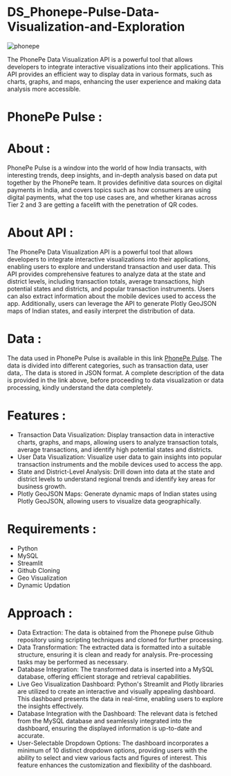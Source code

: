 # DS_Phonepe-Pulse-Data-Visualization-and-Exploration

![phonepe](https://github.com/Clintonnick3/DS_Phonepe-Pulse-Data-Visualization-and-Exploration/assets/129974527/9297259e-523a-4a56-ab59-ce94994a437c)

The PhonePe Data Visualization API is a powerful tool that allows developers to integrate interactive visualizations into their applications. This API provides an efficient way to display data in various formats, such as charts, graphs, and maps, enhancing the user experience and making data analysis more accessible.


# PhonePe Pulse :

# About :
PhonePe Pulse is a window into the world of how India transacts, with interesting trends, deep insights, and in-depth analysis based on data put together by the PhonePe team. It provides definitive data sources on digital payments in India, and covers topics such as how consumers are using digital payments, what the top use cases are, and whether kiranas across Tier 2 and 3 are getting a facelift with the penetration of QR codes.

# About API :
The PhonePe Data Visualization API is a powerful tool that allows developers to integrate interactive visualizations into their applications, enabling users to explore and understand transaction and user data. This API provides comprehensive features to analyze data at the state and district levels, including transaction totals, average transactions, high potential states and districts, and popular transaction instruments. Users can also extract information about the mobile devices used to access the app. Additionally, users can leverage the API to generate Plotly GeoJSON maps of Indian states, and easily interpret the distribution of data.

# Data :

The data used in PhonePe Pulse is available in this link [PhonePe Pulse](https://github.com/PhonePe/pulse#readme). The data is divided into different categories, such as transaction data, user data,. The data is stored in JSON format. A complete description of the data is provided in the link above, before proceeding to data visualization or data processing, kindly understand the data completely.

# Features :
* Transaction Data Visualization: Display transaction data in interactive charts, graphs, and maps, allowing users to analyze transaction totals, average transactions, and identify high potential states and districts.
* User Data Visualization: Visualize user data to gain insights into popular transaction instruments and the mobile devices used to access the app.
* State and District-Level Analysis: Drill down into data at the state and district levels to understand regional trends and identify key areas for business growth.
* Plotly GeoJSON Maps: Generate dynamic maps of Indian states using Plotly GeoJSON, allowing users to visualize data geographically.

# Requirements :
* Python
* MySQL
* Streamlit
* Github Cloning
* Geo Visualization
* Dynamic Updation

# Approach :
* Data Extraction: The data is obtained from the Phonepe pulse Github repository using scripting techniques and cloned for further processing.
* Data Transformation: The extracted data is formatted into a suitable structure, ensuring it is clean and ready for analysis. Pre-processing tasks may be performed as necessary.
* Database Integration: The transformed data is inserted into a MySQL database, offering efficient storage and retrieval capabilities.
* Live Geo Visualization Dashboard: Python's Streamlit and Plotly libraries are utilized to create an interactive and visually appealing dashboard. This dashboard presents the data in real-time, enabling users to explore the insights effectively.
* Database Integration with the Dashboard: The relevant data is fetched from the MySQL database and seamlessly integrated into the dashboard, ensuring the displayed information is up-to-date and accurate.
* User-Selectable Dropdown Options: The dashboard incorporates a minimum of 10 distinct dropdown options, providing users with the ability to select and view various facts and figures of interest. This feature enhances the customization and flexibility of the dashboard.
